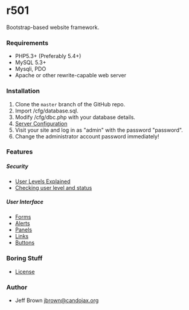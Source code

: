 
# r501

Bootstrap-based website framework.

### Requirements

* PHP5.3+ (Preferably 5.4+)
* MySQL 5.3+
* Mysqli, PDO
* Apache or other rewrite-capable web server


### Installation
1. Clone the `master` branch of the GitHub repo.
2. Import /cfg/database.sql.
3. Modify /cfg/dbc.php with your database details.
4. [Server Configuration](documentation/SERVER.md)
5. Visit your site and log in as "admin" with the password "password".
6. Change the administrator account password immediately!

### Features

##### Security
* [User Levels Explained](#)
* [Checking user level and status](#)

##### User Interface
* [Forms](documentation/FORMS.md)
* [Alerts](documentation/ALERTS.md)
* [Panels](#)
* [Links](#)
* [Buttons](#)

### Boring Stuff
* [License](LICENSE)

### Author

* Jeff Brown <jbrown@candojax.org>
